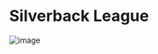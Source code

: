 # Silverback League

![image](https://user-images.githubusercontent.com/86350174/163178968-90dee6f1-2ff6-496f-848d-125604399ca9.png)
